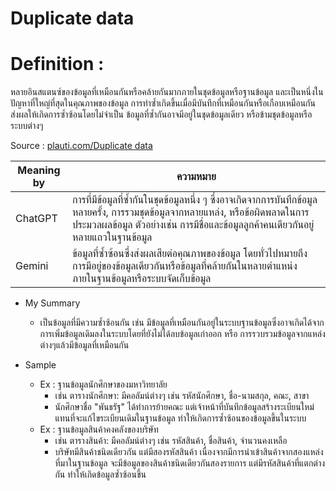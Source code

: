 # Duplicate data

#  Definition :

  หลายอินสแตนซ์ของข้อมูลที่เหมือนกันหรือคล้ายกันมากภายในชุดข้อมูลหรือฐานข้อมูล และเป็นหนึ่งในปัญหาที่ใหญ่ที่สุดในคุณภาพของข้อมูล การทำซ้ำเกิดขึ้นเมื่อมีบันทึกที่เหมือนกันหรือเกือบเหมือนกัน ส่งผลให้เกิดการซ้ำซ้อนโดยไม่จำเป็น ข้อมูลที่ซ้ำกันอาจมีอยู่ในชุดข้อมูลเดียว หรือข้ามชุดข้อมูลหรือระบบต่างๆ
  
Source : [plauti.com/Duplicate data](https://www.plauti.com/guides/data-quality-guide/poor-data-quality-causes)

| Meaning by  | ความหมาย |
| --- | --- |
| ChatGPT | การที่มีข้อมูลที่ซ้ำกันในชุดข้อมูลหนึ่ง ๆ ซึ่งอาจเกิดจากการบันทึกข้อมูลหลายครั้ง, การรวมชุดข้อมูลจากหลายแหล่ง, หรือข้อผิดพลาดในการประมวลผลข้อมูล ตัวอย่างเช่น การมีชื่อและข้อมูลลูกค้าคนเดียวกันอยู่หลายแถวในฐานข้อมูล|
| Gemini | ข้อมูลที่ซ้ำซ้อนซึ่งส่งผลเสียต่อคุณภาพของข้อมูล โดยทั่วไปหมายถึงการมีอยู่ของข้อมูลเดียวกันหรือข้อมูลที่คล้ายกันในหลายตำแหน่งภายในฐานข้อมูลหรือระบบจัดเก็บข้อมูล |


-  My Summary
	-	เป็นข้อมูลที่มีความซ้ำซ้อนกัน เช่น มีข้อมูลที่เหมือนกันอยู่ในระบบฐานข้อมูลซึ่งอาจเกิดได้จากการเพิ่มข้อมูลเดิมลงในระบบโดยที่ยังไม่ได้ลบข้อมูลเก่าออก หรือ การรวบรวมข้อมูลจากแหล่งต่างๆแล้วมีข้อมูลที่เหมือนกัน

- Sample
  - Ex : ฐานข้อมูลนักศึกษาของมหาวิทยาลัย
    - เช่น ตารางนักศึกษา: มีคอลัมน์ต่างๆ เช่น รหัสนักศึกษา, ชื่อ-นามสกุล, คณะ, สาขา
    - นักศึกษาชื่อ "พันธรัฐ" ได้ทำการย้ายคณะ แต่เจ้าหน้าที่บันทึกข้อมูลสร้างระเบียนใหม่ แทนที่จะแก้ไขระเบียนเดิมในฐานข้อมูล ทำให้เกิดการซ้ำซ้อนของข้อมูลขึ้นในระบบ
  - Ex : ฐานข้อมูลสินค้าคงคลังของบริษัท
    - เช่น ตารางสินค้า: มีคอลัมน์ต่างๆ เช่น รหัสสินค้า, ชื่อสินค้า, จำนวนคงเหลือ
    - บริษัทมีสินค้าชนิดเดียวกัน แต่มีสองรหัสสินค้า เนื่องจากมีการนำเข้าสินค้าจากสองแหล่งที่มาในฐานข้อมูล จะมีข้อมูลของสินค้าชนิดเดียวกันสองรายการ แต่มีรหัสสินค้าที่แตกต่างกัน ทำให้เกิดข้อมูลซ้ำซ้อนขึ้น

